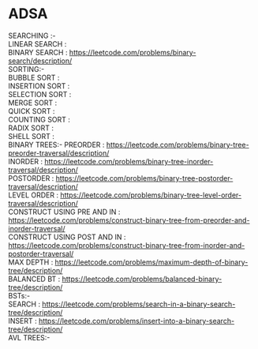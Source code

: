 # ADSA
SEARCHING :- <br>
LINEAR SEARCH : <br>
BINARY SEARCH : https://leetcode.com/problems/binary-search/description/ <br>
SORTING:- <br>
BUBBLE SORT : <br>
INSERTION SORT : <br>
SELECTION SORT : <br>
MERGE SORT : <br>
QUICK SORT : <br>
COUNTING SORT : <br>
RADIX SORT : <br>
SHELL SORT : <br>
BINARY TREES:-
PREORDER : https://leetcode.com/problems/binary-tree-preorder-traversal/description/ <br>
INORDER : https://leetcode.com/problems/binary-tree-inorder-traversal/description/ <br>
POSTORDER : https://leetcode.com/problems/binary-tree-postorder-traversal/description/ <br>
LEVEL ORDER : https://leetcode.com/problems/binary-tree-level-order-traversal/description/ <br>
CONSTRUCT USING PRE AND IN : https://leetcode.com/problems/construct-binary-tree-from-preorder-and-inorder-traversal/ <br>
CONSTRUCT USING POST AND IN : https://leetcode.com/problems/construct-binary-tree-from-inorder-and-postorder-traversal/ <br>
MAX DEPTH : https://leetcode.com/problems/maximum-depth-of-binary-tree/description/ <br>
BALANCED BT : https://leetcode.com/problems/balanced-binary-tree/description/ <br>
BSTs:- <br>
SEARCH : https://leetcode.com/problems/search-in-a-binary-search-tree/description/ <br>
INSERT : https://leetcode.com/problems/insert-into-a-binary-search-tree/description/ <br>
AVL TREES:- <br>

